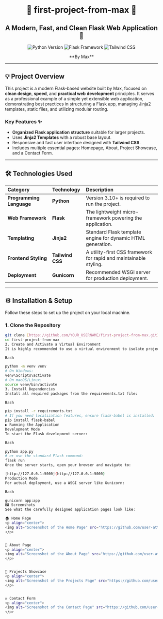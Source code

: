 <div align="center">
  
# 🚀 first-project-from-max 🌟
  
## A Modern, Fast, and Clean Flask Web Application 🐍
  
<p align="center">
  <img src="https://img.shields.io/badge/Python-3.10%2B-blue?style=for-the-badge&logo=python" alt="Python Version">
  <img src="https://img.shields.io/badge/Flask-black?style=for-the-badge&logo=flask" alt="Flask Framework">
  <img src="https://img.shields.io/badge/Tailwind_CSS-06B6D4?style=for-the-badge&logo=tailwindcss&logoColor=white" alt="Tailwind CSS">
</p>
  
<p align="center">
  **By Max**
</p>
  
</div>

---

## 💡 Project Overview

This project is a modern Flask-based website built by Max, focused on **clean design**, **speed**, and **practical web development** principles. It serves as a professional example of a simple yet extensible web application, demonstrating best practices in structuring a Flask app, managing Jinja2 templates, static files, and utilizing modular routing.

### Key Features ✨

* **Organized Flask application structure** suitable for larger projects.
* Uses **Jinja2 Templates** with a robust base layout.
* Responsive and fast user interface designed with **Tailwind CSS**.
* Includes multiple essential pages: Homepage, About, Project Showcase, and a Contact Form.

---

## 🛠️ Technologies Used

| Category | Technology | Description |
| :--- | :--- | :--- |
| **Programming Language** | **Python** | Version 3.10+ is required to run the project. |
| **Web Framework** | **Flask** | The lightweight micro-framework powering the application. |
| **Templating** | **Jinja2** | Standard Flask template engine for dynamic HTML generation. |
| **Frontend Styling** | **Tailwind CSS** | A utility-first CSS framework for rapid and maintainable styling. |
| **Deployment** | **Gunicorn** | Recommended WSGI server for production deployment. |

---

## ⚙️ Installation & Setup

Follow these steps to set up the project on your local machine.

### 1. Clone the Repository

```bash
git clone [https://github.com/YOUR_USERNAME/first-project-from-max.git](https://github.com/YOUR_USERNAME/first-project-from-max.git)
cd first-project-from-max
2. Create and Activate a Virtual Environment
It is highly recommended to use a virtual environment to isolate project dependencies.

Bash

python -m venv venv
# On Windows:
venv\Scripts\activate
# On macOS/Linux:
source venv/bin/activate
3. Install Dependencies
Install all required packages from the requirements.txt file:

Bash

pip install -r requirements.txt
# If you need localization features, ensure flask-babel is installed:
pip install flask-babel 
▶️ Running the Application
Development Mode
To start the Flask development server:

Bash

python app.py
# or use the standard Flask command:
flask run
Once the server starts, open your browser and navigate to:

[http://127.0.0.1:5000](http://127.0.0.1:5000)
Production Mode
For actual deployment, use a WSGI server like Gunicorn:

Bash

gunicorn app:app
🖼️ Screenshots
See what the carefully designed application pages look like:

🏠 Home Page
<p align="center">
<img alt="Screenshot of the Home Page" src="https://github.com/user-attachments/assets/e6463bea-bd9c-4d24-8dad-1bf04717c796" />
</p>


👤 About Page
<p align="center">
<img alt="Screenshot of the About Page" src="https://github.com/user-attachments/assets/6753e4a7-4e95-4de0-b67e-6c4e7521df7d" />
</p>


💼 Projects Showcase
<p align="center">
<img alt="Screenshot of the Projects Page" src="https://github.com/user-attachments/assets/36e84fdf-2497-482b-87aa-4b721072de5e" />
</p>


✉️ Contact Form
<p align="center">
<img alt="Screenshot of the Contact Page" src="https://github.com/user-attachments/assets/cef2272b-c6e1-40a3-b1b2-a4b27c34b87c" />
</p>